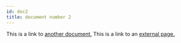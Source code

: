 ```yaml
---
id: doc2
title: document number 2
---
```


This is a link to [another document.](doc3.md) This is a link to an [external page.](http://www.example.com)
